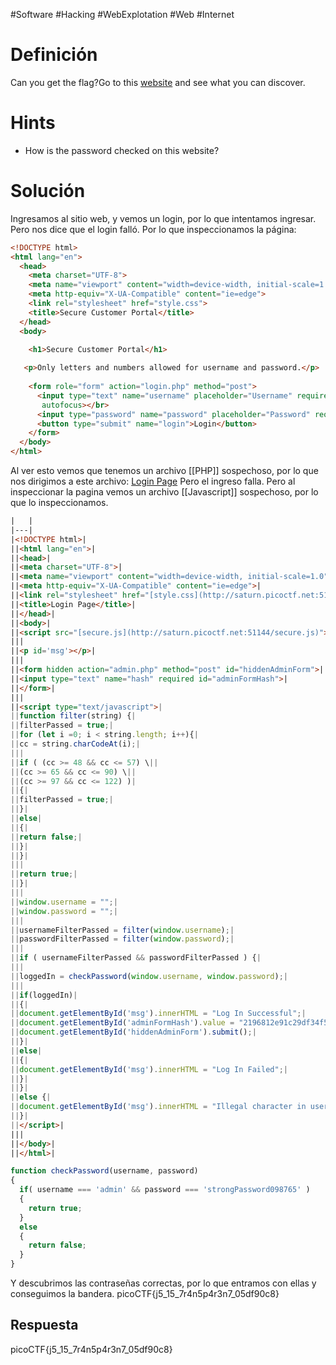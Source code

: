 #Software #Hacking #WebExplotation #Web #Internet 
# Definición
Can you get the flag?Go to this [website](http://saturn.picoctf.net:51144/) and see what you can discover.
# Hints
- How is the password checked on this website?
# Solución
Ingresamos al sitio web, y vemos un login, por lo que intentamos ingresar. Pero nos dice que el login falló. Por lo que inspeccionamos la página:

```html
<!DOCTYPE html>
<html lang="en">
  <head>
    <meta charset="UTF-8">
    <meta name="viewport" content="width=device-width, initial-scale=1.0">
    <meta http-equiv="X-UA-Compatible" content="ie=edge">
    <link rel="stylesheet" href="style.css">
    <title>Secure Customer Portal</title>
  </head>
  <body>

    <h1>Secure Customer Portal</h1>
    
   <p>Only letters and numbers allowed for username and password.</p>
    
    <form role="form" action="login.php" method="post">
      <input type="text" name="username" placeholder="Username" required 
       autofocus></br>
      <input type="password" name="password" placeholder="Password" required>
      <button type="submit" name="login">Login</button>
    </form>
  </body>
</html>
```

Al ver esto vemos que tenemos un archivo [[PHP]] sospechoso, por lo que nos dirigimos a este archivo: [Login Page](http://saturn.picoctf.net:51144/login.php)
Pero el ingreso falla. Pero al inspeccionar la pagina vemos un archivo [[Javascript]] sospechoso, por lo que lo inspeccionamos.
```html
|   |
|---|
|<!DOCTYPE html>|
||<html lang="en">|
||<head>|
||<meta charset="UTF-8">|
||<meta name="viewport" content="width=device-width, initial-scale=1.0">|
||<meta http-equiv="X-UA-Compatible" content="ie=edge">|
||<link rel="stylesheet" href="[style.css](http://saturn.picoctf.net:51144/style.css)">|
||<title>Login Page</title>|
||</head>|
||<body>|
||<script src="[secure.js](http://saturn.picoctf.net:51144/secure.js)"></script>|
|||
||<p id='msg'></p>|
|||
||<form hidden action="admin.php" method="post" id="hiddenAdminForm">|
||<input type="text" name="hash" required id="adminFormHash">|
||</form>|
|||
||<script type="text/javascript">|
||function filter(string) {|
||filterPassed = true;|
||for (let i =0; i < string.length; i++){|
||cc = string.charCodeAt(i);|
|||
||if ( (cc >= 48 && cc <= 57) \||
||(cc >= 65 && cc <= 90) \||
||(cc >= 97 && cc <= 122) )|
||{|
||filterPassed = true;|
||}|
||else|
||{|
||return false;|
||}|
||}|
|||
||return true;|
||}|
|||
||window.username = "";|
||window.password = "";|
|||
||usernameFilterPassed = filter(window.username);|
||passwordFilterPassed = filter(window.password);|
|||
||if ( usernameFilterPassed && passwordFilterPassed ) {|
|||
||loggedIn = checkPassword(window.username, window.password);|
|||
||if(loggedIn)|
||{|
||document.getElementById('msg').innerHTML = "Log In Successful";|
||document.getElementById('adminFormHash').value = "2196812e91c29df34f5e217cfd639881";|
||document.getElementById('hiddenAdminForm').submit();|
||}|
||else|
||{|
||document.getElementById('msg').innerHTML = "Log In Failed";|
||}|
||}|
||else {|
||document.getElementById('msg').innerHTML = "Illegal character in username or password."|
||}|
||</script>|
|||
||</body>|
||</html>|
```

```javascript
function checkPassword(username, password)
{
  if( username === 'admin' && password === 'strongPassword098765' )
  {
    return true;
  }
  else
  {
    return false;
  }
}
```
Y descubrimos las contraseñas correctas, por lo que entramos con ellas y conseguimos la bandera.
picoCTF{j5_15_7r4n5p4r3n7_05df90c8}

## Respuesta
picoCTF{j5_15_7r4n5p4r3n7_05df90c8}